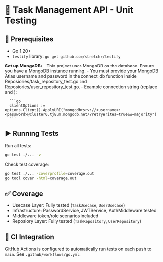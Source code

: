 # 🧪 Task Management API - Unit Testing 

## 🔧 Prerequisites

- Go 1.20+
- `testify` library: `go get github.com/stretchr/testify`

**Set up MongoDB:**
    - This project uses MongoDB as the database. Ensure you have a MongoDB instance running.
    - You must provide your MongoDB Atlas username and password in the connect_db function inside Reposiories/task_repository_test.go and Reposiories/user_repository_test.go.
    - Example connection string (replace <username> and <password>):
    
      ```go
      clientOptions := options.Client().ApplyURI("mongodb+srv://<username>:<password>@cluster0.tj8um.mongodb.net/?retryWrites=true&w=majority")
      ```

## ▶️ Running Tests

Run all tests:

```bash
go test ./... -v
```

Check test coverage:

```bash
go test ./... -coverprofile=coverage.out
go tool cover -html=coverage.out
```

## ✅ Coverage

- Usecase Layer: Fully tested (`TaskUsecase`, `UserUsecase`)
- Infrastructure: PasswordService, JWTService, AuthMiddleware tested
- Middleware token/role scenarios included
- Reposiory Layer: Fully tested
(`TaskRepository`, `UserRepository`)

## 🔄 CI Integration

GitHub Actions is configured to automatically run tests on each push to `main`. See `.github/workflows/go.yml`.


